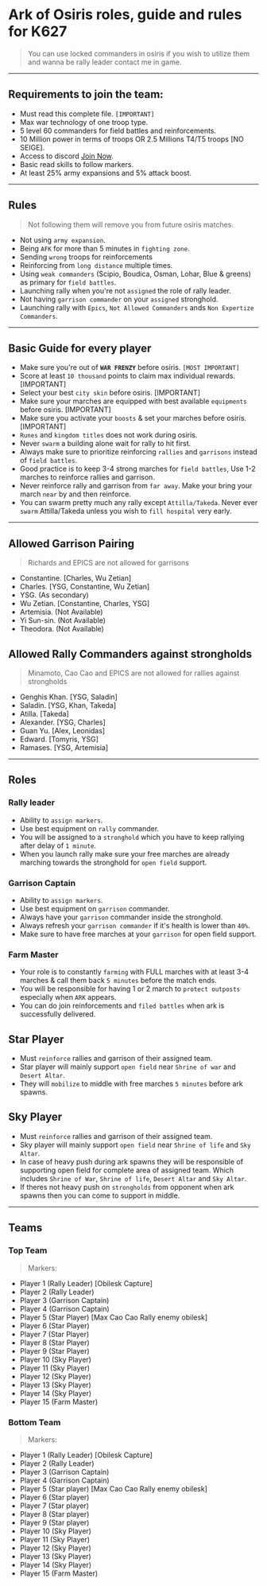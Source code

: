 # Ark of Osiris roles, guide and rules for K627

> You can use locked commanders in osiris if you wish to utilize them and wanna be rally leader contact me in game.

---

## Requirements to join the team:

- Must read this complete file. `[IMPORTANT]`
- Max war technology of one troop type.
- 5 level 60 commanders for field battles and reinforcements.
- 10 Million power in terms of troops OR 2.5 Millions T4/T5 troops [NO SEIGE].
- Access to discord <a href="https://discord.gg/fjh5JWa">Join Now</a>.
- Basic read skills to follow markers.
- At least 25% army expansions and 5% attack boost.

---

## Rules

> Not following them will remove you from future osiris matches.

- Not using `army expansion`.
- Being `AFK` for more than 5 minutes in `fighting zone`.
- Sending `wrong` troops for reinforcements
- Reinforcing from `long distance` multiple times.
- Using `weak commanders` (Scipio, Boudica, Osman, Lohar, Blue & greens) as primary for `field battles`.
- Launching rally when you're not `assigned` the role of rally leader.
- Not having `garrison commander` on your `assigned` stronghold.
- Launching rally with `Epics`, `Not Allowed Commanders` ands `Non Expertize Commanders`.

---

## Basic Guide for every player

- Make sure you're out of <b>`WAR FRENZY`</b> before osiris. `[MOST IMPORTANT]`
- Score at least `10 thousand` points to claim max individual rewards. [IMPORTANT]
- Select your best `city skin` before osiris. [IMPORTANT]
- Make sure your marches are equipped with best available `equipments` before osiris. [IMPORTANT]
- Make sure you activate your `boosts` & set your marches before osiris. [IMPORTANT]
- `Runes` and `kingdom titles` does not work during osiris.
- Never `swarm` a building alone wait for rally to hit first.
- Always make sure to prioritize reinforcing `rallies` and `garrisons` instead of `field battles`.
- Good practice is to keep 3-4 strong marches for `field battles`, Use 1-2 marches to reinforce rallies and garrison.
- Never reinforce rally and garrison from `far away`. Make your bring your march `near` by and then reinforce.
- You can swarm pretty much any rally except `Attilla/Takeda`. Never ever `swarm` Attilla/Takeda unless you wish to `fill hospital` very early.

---

## Allowed Garrison Pairing

> Richards and EPICS are not allowed for garrisons

- Constantine. [Charles, Wu Zetian]
- Charles. [YSG, Constantine, Wu Zetian]
- YSG. (As secondary)
- Wu Zetian. [Constantine, Charles, YSG]
- Artemisia. (Not Available)
- Yi Sun-sin. (Not Available)
- Theodora. (Not Available)

## Allowed Rally Commanders against strongholds

> Minamoto, Cao Cao and EPICS are not allowed for rallies against strongholds

- Genghis Khan. [YSG, Saladin]
- Saladin. [YSG, Khan, Takeda]
- Atilla. [Takeda]
- Alexander. [YSG, Charles]
- Guan Yu. [Alex, Leonidas]
- Edward. [Tomyris, YSG]
- Ramases. [YSG, Artemisia]

---

## Roles

### Rally leader

- Ability to `assign markers`.
- Use best equipment on `rally` commander.
- You will be assigned to a `stronghold` which you have to keep rallying after delay of `1 minute`.
- When you launch rally make sure your free marches are already marching towards the stronghold for `open field` support.

### Garrison Captain

- Ability to `assign markers`.
- Use best equipment on `garrison` commander.
- Always have your `garrison` commander inside the stronghold.
- Always refresh your `garrison commander` if it's health is lower than `40%`.
- Make sure to have free marches at your `garrison` for open field support.

### Farm Master

- Your role is to constantly `farming` with FULL marches with at least 3-4 marches & call them back `5 minutes` before the match ends.
- You will be responsible for having 1 or 2 march to `protect outposts` especially when `ARK` appears.
- You can do join reinforcements and `filed battles` when ark is successfully delivered.

## Star Player

- Must `reinforce` rallies and garrison of their assigned team.
- Star player will mainly support `open field` near `Shrine of war` and `Desert Altar`.
- They will `mobilize` to middle with free marches `5 minutes` before ark spawns.

## Sky Player

- Must `reinforce` rallies and garrison of their assigned team.
- Sky player will mainly support `open field` near `Shrine of life` and `Sky Altar`.
- In case of heavy push during ark spawns they will be responsible of supporting open field for complete area of assigned team. Which includes `Shrine of War`, `Shrine of life`, `Desert Altar` and `Sky Altar`.
- If theres not heavy push on `strongholds` from opponent when ark spawns then you can come to support in middle.

---

## Teams

### Top Team

> Markers:

- Player 1 (Rally Leader) [Obilesk Capture]
- Player 2 (Rally Leader)
- Player 3 (Garrison Captain)
- Player 4 (Garrison Captain)
- Player 5 (Star Player) [Max Cao Cao Rally enemy obilesk]
- Player 6 (Star Player)
- Player 7 (Star Player)
- Player 8 (Star Player)
- Player 9 (Star Player)
- Player 10 (Sky Player)
- Player 11 (Sky Player)
- Player 12 (Sky Player)
- Player 13 (Sky Player)
- Player 14 (Sky Player)
- Player 15 (Farm Master)

### Bottom Team

> Markers:

- Player 1 (Rally Leader) [Obilesk Capture]
- Player 2 (Rally Leader)
- Player 3 (Garrison Captain)
- Player 4 (Garrison Captain)
- Player 5 (Star player) [Max Cao Cao Rally enemy obilesk]
- Player 6 (Star player)
- Player 7 (Star player)
- Player 8 (Star player)
- Player 9 (Star player)
- Player 10 (Sky Player)
- Player 11 (Sky Player)
- Player 12 (Sky Player)
- Player 13 (Sky Player)
- Player 14 (Sky Player)
- Player 15 (Farm Master)
